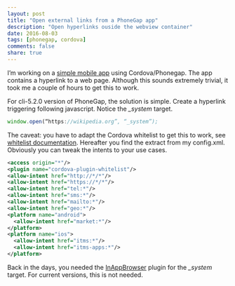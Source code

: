 ```yaml
---
layout: post
title: "Open external links from a PhoneGap app"
description: "Open hyperlinks ouside the webview container"
date: 2016-08-03
tags: [phonegap, cordova]
comments: false
share: true
---
```



I’m working on a [simple mobile app](https://github.com/timvlaer/ho-gids/) using Cordova/Phonegap. The app contains a hyperlink to a web page. Although this sounds extremely trivial, it took me a couple of hours to get this to work.

For cli-5.2.0 version of PhoneGap, the solution is simple. Create a hyperlink triggering following javascript. Notice the *_system* target.

```javascript
window.open(“https://wikipedia.org”, “_system”);
```

The caveat: you have to adapt the Cordova whitelist to get this to work, see [whitelist documentation](https://cordova.apache.org/docs/en/5.1.1/guide/appdev/whitelist/index.html). Hereafter you find the extract from my config.xml. Obviously you can tweak the intents to your use cases.

```xml
<access origin="*"/>
<plugin name="cordova-plugin-whitelist"/>
<allow-intent href="http://*/*"/>
<allow-intent href="https://*/*"/>
<allow-intent href="tel:*"/>
<allow-intent href="sms:*"/>
<allow-intent href="mailto:*"/>
<allow-intent href="geo:*"/>
<platform name="android">
  <allow-intent href="market:*"/>
</platform>
<platform name="ios">
  <allow-intent href="itms:*"/>
  <allow-intent href="itms-apps:*"/>
</platform>
```

Back in the days, you needed the [InAppBrowser](https://github.com/apache/cordova-plugin-inappbrowser/) plugin for the *_system* target. For current versions, this is not needed.